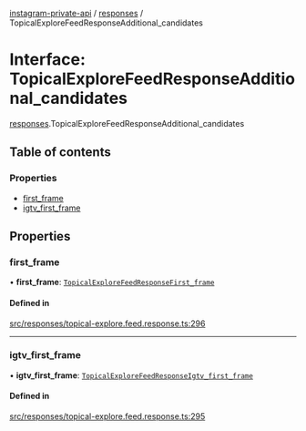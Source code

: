 [instagram-private-api](../../README.md) / [responses](../../modules/responses.md) / TopicalExploreFeedResponseAdditional_candidates

# Interface: TopicalExploreFeedResponseAdditional\_candidates

[responses](../../modules/responses.md).TopicalExploreFeedResponseAdditional_candidates

## Table of contents

### Properties

- [first\_frame](TopicalExploreFeedResponseAdditional_candidates.md#first_frame)
- [igtv\_first\_frame](TopicalExploreFeedResponseAdditional_candidates.md#igtv_first_frame)

## Properties

### first\_frame

• **first\_frame**: [`TopicalExploreFeedResponseFirst_frame`](TopicalExploreFeedResponseFirst_frame.md)

#### Defined in

[src/responses/topical-explore.feed.response.ts:296](https://github.com/Nerixyz/instagram-private-api/blob/4971f34/src/responses/topical-explore.feed.response.ts#L296)

___

### igtv\_first\_frame

• **igtv\_first\_frame**: [`TopicalExploreFeedResponseIgtv_first_frame`](TopicalExploreFeedResponseIgtv_first_frame.md)

#### Defined in

[src/responses/topical-explore.feed.response.ts:295](https://github.com/Nerixyz/instagram-private-api/blob/4971f34/src/responses/topical-explore.feed.response.ts#L295)
